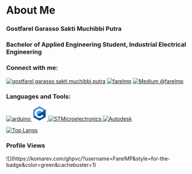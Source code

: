<h1>About Me</h1>
<h3>Gostfarel Garasso Sakti Muchibbi Putra</h3>
<h3>Bachelor of Applied Engineering Student, Industrial Electrical Engineering</h3>

<h3 align="left">Connect with me:</h3>
<p align="left">
<a href="https://linkedin.com/in/gostfarel garasso sakti muchibbi putra" target="blank"><img align="center" src="https://raw.githubusercontent.com/rahuldkjain/github-profile-readme-generator/master/src/images/icons/Social/linked-in-alt.svg" alt="gostfarel garasso sakti muchibbi putra" height="30" width="40" /></a>
<a href="https://instagram.com/farelmp" target="blank"><img align="center" src="https://raw.githubusercontent.com/rahuldkjain/github-profile-readme-generator/master/src/images/icons/Social/instagram.svg" alt="farelmp" height="30" width="40" /></a>
<a href="https://medium.com/@farelmp" target="_blank" rel="noreferrer">
    <img align="center" src="https://logos-world.net/wp-content/uploads/2023/07/Medium-Emblem.png" 
         alt="Medium @farelmp" height="30" width="40"/>
</a>


</p>

<h3 align="left">Languages and Tools:</h3>
<p align="left"> <a href="https://www.arduino.cc/" target="_blank" rel="noreferrer"> <img src="https://cdn.worldvectorlogo.com/logos/arduino-1.svg" alt="arduino" width="40" height="40"/> </a> <a href="https://www.cprogramming.com/" target="_blank" rel="noreferrer"> <img src="https://raw.githubusercontent.com/devicons/devicon/master/icons/c/c-original.svg" alt="c" width="40" height="40"/> </a> 
<a href="https://www.st.com/content/st_com/en.html" target="_blank" rel="noreferrer">
    <img src="https://wiki.st.com/stm32mpu/nsfr_img_auth.php/c/c5/ST_logo.png?20211105095744" alt="STMicroelectronics" width="50" height="40"/>
</a>
<a href="https://www.autodesk.com/" target="_blank" rel="noreferrer">
    <img src="https://logotaglines.com/wp-content/uploads/2023/02/Autodesk-Logo-Tagline-Slogan-Founder.jpg" 
         alt="Autodesk" height="40" width="50"/>
</a>
</p>

[![Top Langs](https://github-readme-stats.vercel.app/api/top-langs/?username=FarelMP&layout=donut&theme=outrun)](https://github.com/FarelMP/github-readme-stats)

<div >
<h3>Profile Views</h3>
 ![](https://komarev.com/ghpvc/?username=FarelMP&style=for-the-badge&color=green&cachebuster=1)
</div>


<!--
**FarelMP/FarelMP** is a ✨ _special_ ✨ repository because its `README.md` (this file) appears on your GitHub profile.

Here are some ideas to get you started:

- 🔭 I’m currently working on ...
- 🌱 I’m currently learning ...
- 👯 I’m looking to collaborate on ...
- 🤔 I’m looking for help with ...
- 💬 Ask me about ...
- 📫 How to reach me: ...
- 😄 Pronouns: ...
- ⚡ Fun fact: ...
-->
